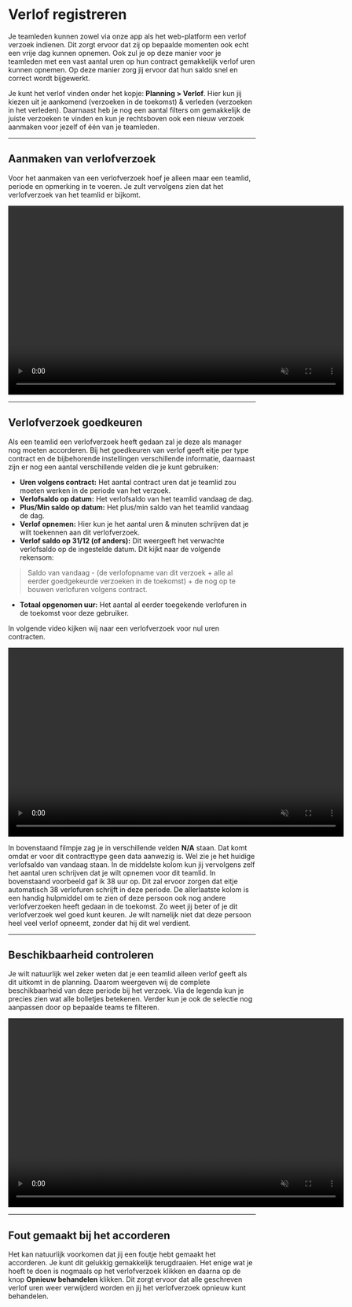 # Verlof registreren
Je teamleden kunnen zowel via onze app als het web-platform een verlof verzoek indienen. Dit zorgt ervoor dat zij op bepaalde momenten ook echt een vrije dag kunnen opnemen. Ook zul je op deze manier voor je teamleden met een vast aantal uren op hun contract gemakkelijk verlof uren kunnen opnemen. Op deze manier zorg jij ervoor dat hun saldo snel en correct wordt bijgewerkt. 

Je kunt het verlof vinden onder het kopje: **Planning > Verlof**. Hier kun jij kiezen uit je aankomend (verzoeken in de toekomst) & verleden (verzoeken in het verleden). Daarnaast heb je nog een aantal filters om gemakkelijk de juiste verzoeken te vinden en kun je rechtsboven ook een nieuw verzoek aanmaken voor jezelf of één van je teamleden. 

---

## Aanmaken van verlofverzoek

Voor het aanmaken van een verlofverzoek hoef je alleen maar een teamlid, periode en opmerking in te voeren. Je zult vervolgens zien dat het verlofverzoek van het teamlid er bijkomt.

<video controls
       muted 
       src="/assets/verlofVerzoekAanmaken.mov"
       width="683"
       height="384">
</video>

---

## Verlofverzoek goedkeuren
Als een teamlid een verlofverzoek heeft gedaan zal je deze als manager nog moeten accorderen. Bij het goedkeuren van verlof geeft eitje per type contract en de bijbehorende instellingen verschillende informatie, daarnaast zijn er nog een aantal verschillende velden die je kunt gebruiken:

* **Uren volgens contract:** Het aantal contract uren dat je teamlid zou moeten werken in de periode van het verzoek.
* **Verlofsaldo op datum:** Het verlofsaldo van het teamlid vandaag de dag. 
* **Plus/Min saldo op datum:** Het plus/min saldo van het teamlid vandaag de dag.
* **Verlof opnemen:** Hier kun je het aantal uren & minuten schrijven dat je wilt toekennen aan dit verlofverzoek. 
* **Verlof saldo op 31/12 (of anders):** Dit weergeeft het verwachte verlofsaldo op de ingestelde datum. Dit kijkt naar de volgende rekensom: 

> Saldo van vandaag - (de verlofopname van dit verzoek + alle al eerder goedgekeurde verzoeken in de toekomst) + de nog op te bouwen verlofuren volgens contract.

* **Totaal opgenomen uur:** Het aantal al eerder toegekende verlofuren in de toekomst voor deze gebruiker. 

In volgende video kijken wij naar een verlofverzoek voor nul uren contracten.

<video controls
       muted 
       src="/assets/nulUrenGoedkeuren.mov"
       width="683"
       height="384">
</video>

In bovenstaand filmpje zag je in verschillende velden **N/A** staan. Dat komt omdat er voor dit contracttype geen data aanwezig is. Wel zie je het huidige verlofsaldo van vandaag staan. In de middelste kolom kun jij vervolgens zelf het aantal uren schrijven dat je wilt opnemen voor dit teamlid. In bovenstaand voorbeeld gaf ik 38 uur op. Dit zal ervoor zorgen dat eitje automatisch 38 verlofuren schrijft in deze periode. De allerlaatste kolom is een handig hulpmiddel om te zien of deze persoon ook nog andere verlofverzoeken heeft gedaan in de toekomst. Zo weet jij beter of je dit verlofverzoek wel goed kunt keuren. Je wilt namelijk niet dat deze persoon heel veel verlof opneemt, zonder dat hij dit wel verdient.

---

## Beschikbaarheid controleren
Je wilt natuurlijk wel zeker weten dat je een teamlid alleen verlof geeft als dit uitkomt in de planning. Daarom weergeven wij de complete beschikbaarheid van deze periode bij het verzoek. Via de legenda kun je precies zien wat alle bolletjes betekenen. Verder kun je ook de selectie nog aanpassen door op bepaalde teams te filteren. 

<video controls
       muted 
       src="/assets/legendaVerlof.mov"
       width="683"
       height="384">
</video>

---


## Fout gemaakt bij het accorderen
Het kan natuurlijk voorkomen dat jij een foutje hebt gemaakt het accorderen. Je kunt dit gelukkig gemakkelijk terugdraaien. Het enige wat je hoeft te doen is nogmaals op het verlofverzoek klikken en daarna op de knop **Opnieuw behandelen** klikken. Dit zorgt ervoor dat alle geschreven verlof uren weer verwijderd worden en jij het verlofverzoek opnieuw kunt behandelen.